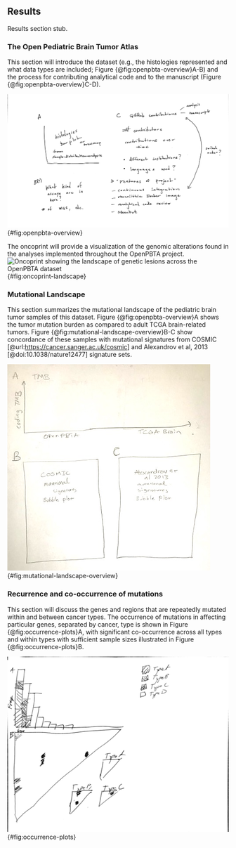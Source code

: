 ## Results

Results section stub.

### The Open Pediatric Brain Tumor Atlas

This section will introduce the dataset (e.g., the histologies represented and what data types are included; Figure {@fig:openpbta-overview}A-B) and the process for contributing analytical code and to the manuscript (Figure {@fig:openpbta-overview}C-D).

![An overview of the OpenPBTA project](images/figure_sketches/fig1-proposed-sketch.png){#fig:openpbta-overview}

The oncoprint will provide a visualization of the genomic alterations found in the analyses implemented throughout the OpenPBTA project.
![Oncoprint showing the landscape of genetic lesions across the OpenPBTA dataset](images/figure_sketches/oncoprint-proposed-sketch.png){#fig:oncoprint-landscape}

### Mutational Landscape

This section summarizes the mutational landscape of the pediatric brain tumor samples of this dataset.
Figure {@fig:openpbta-overview}A shows the tumor mutation burden as compared to adult TCGA brain-related tumors.
Figure {@fig:mutational-landscape-overview}B-C show concordance of these samples with mutational signatures from COSMIC [@url:https://cancer.sanger.ac.uk/cosmic] and Alexandrov et al, 2013 [@doi:10.1038/nature12477] signature sets.

![Mutational Landscape](images/figure_sketches/fig2-proposed-sketch.png){#fig:mutational-landscape-overview}

### Recurrence and co-occurrence of mutations

This section will discuss the genes and regions that are repeatedly mutated within and between cancer types.
The occurrence of mutations in affecting particular genes, separated by cancer,  type is shown in Figure {@fig:occurrence-plots}A, with significant co-occurrence across all types and within types with sufficient sample sizes illustrated in Figure {@fig:occurrence-plots}B.

![Occurrence and co-occurrence of mutations](images/figure_sketches/occurrence-fig-sketch.jpg){#fig:occurrence-plots}
